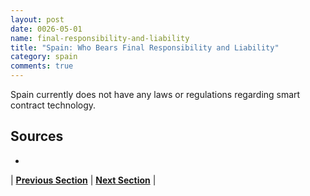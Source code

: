```yaml
---
layout: post
date: 0026-05-01
name: final-responsibility-and-liability
title: "Spain: Who Bears Final Responsibility and Liability"
category: spain
comments: true
---
```


Spain currently does not have any laws or regulations regarding smart contract technology. 

Sources
-- 
- 

| **[Previous Section]( https://neo-project.github.io/global-blockchain-compliance-hub//spain/spain-privacy-and-data-protection.html)** | **[Next Section]( https://neo-project.github.io/global-blockchain-compliance-hub//spain/spain-smart-contracts.html)** |
